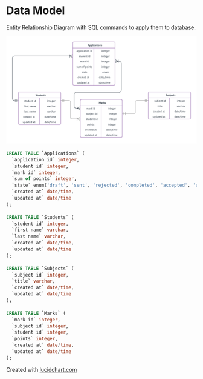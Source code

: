 # Data Model
Entity Relationship Diagram with SQL commands to apply them to database.


![alt text](./ERD.png "Diagram ERD")

```sql
CREATE TABLE `Applications` (
  `application id` integer,
  `student id` integer,
  `mark id` integer,
  `sum of points` integer,
  `state` enum('draft', 'sent', 'rejected', 'completed', 'accepted', 'unaccepted'),
  `created at` date/time,
  `updated at` date/time
);

CREATE TABLE `Students` (
  `student id` integer,
  `first name` varchar,
  `last name` varchar,
  `created at` date/time,
  `updated at` date/time
);

CREATE TABLE `Subjects` (
  `subject id` integer,
  `title` varchar,
  `created at` date/time,
  `updated at` date/time
);

CREATE TABLE `Marks` (
  `mark id` integer,
  `subject id` integer,
  `student id` integer,
  `points` integer,
  `created at` date/time,
  `updated at` date/time
);

```

Created with [lucidchart.com](https://lucidchart.com/)